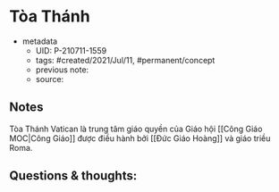 # Tòa Thánh

- metadata
	- UID: P-210711-1559
	- tags: #created/2021/Jul/11, #permanent/concept 
	- previous note: 
	- source: 

## Notes
Tòa Thánh Vatican là trung tâm giáo quyền của Giáo hội [[Công Giáo MOC|Công Giáo]] được điều hành bởi [[Đức Giáo Hoàng]] và giáo triều Roma.

## Questions & thoughts:

